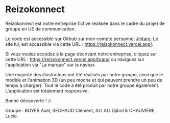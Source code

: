 # Reizokonnect

Reizokonnect est notre entreprise fictive réalisée dans le cadre du projet de groupe en UE de communication.

Le code est accessible sur Github sur mon compte personnel [Jintarq](https://github.com/Jintarq/reizokonnect).
Le site lui, est accessible via cette URL : https://reizokonnect.vercel.app/.

Si vous voulez accédez à la page décrivant notre entreprise, cliquez sur cette URL : https://reizokonnect.vercel.app/brand ou naviguez sur l'application via "La marque" sur la navbar.

Une majorité des illustrations ont été réalisés par notre groupe, ainsi que le modèle et l'animation 3D (un peu moche et qui peuvent prendre un peu de temps à charger). Tout le code a été produit par notre groupe également. L'application est totalement responsive.

Bonne découverte ! :)


Groupe : BOYER Axel, SECHAUD Clément, ALLALI Djibril & CHAUVIERE Lucie.